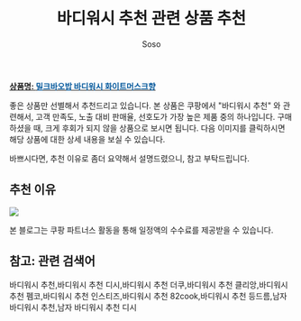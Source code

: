﻿---
layout: post
title:  "바디워시 추천 관련 상품 추천"
author: Soso
categories: [ 디지털/가전]
tags: [바디워시 추천,바디워시 추천 디시,바디워시 추천 더쿠,바디워시 추천 클리앙,바디워시 추천 펨코,바디워시 추천 인스티즈,바디워시 추천 82cook,바디워시 추천 등드름,남자 바디워시 추천,남자 바디워시 추천 디시]
image: https://ads-partners.coupang.com/image1/Qwt-DZqYB8Ct6KbSQ9R3csHN0ixwm4KpnpZ5sdgZb0IayG3SvoBP3-ocDelKVN4uD2lbRaN1rI--OKZjN_EG69wflmNc7MxLVKT_SzpSQ11V5bqln4jsPZEyLHu7O5rhXwK3A1Li5a26Kx41lksm3M7X0ri2zvb8c3RBMh_W0KWh2TgQPe3ys6BQTvEGXizcjH_Zh9kMyExgbLGEEDq-Z1RvY4Hn1P2VpGsYn4Xz2u_qTK0zHxQjt2iK78h_0nyIjsdRoW2nzV4eptZQQezc2Zcksg== 
description: "쿠팡에서 바디워시 추천 관련 상품으로 가장 고객 선호도가 높은 제품 중 하나입니다."
---

<a href="https://link.coupang.com/re/AFFSDP?lptag=AF5673682&pageKey=181699807&itemId=18785860776&vendorItemId=5357208519&traceid=V0-153-81e5ee4cf0a4cd21&requestid=20240206143555775141546893&token=31850C%7CMIXED"><b>상품명: <font color='#01579B'>밀크바오밥 바디워시 화이트머스크향</font></b></a>

좋은 상품만 선별해서 추천드리고 있습니다.
본 상품은 쿠팡에서 "바디워시 추천" 와 관련해서, 고객 만족도, 노출 대비 판매율, 선호도가 가장 높은 제품 중의 하나입니다.
구매하셨을 때, 크게 후회가 되지 않을 상품으로 보시면 됩니다. 
다음 이미지를 클릭하시면 해당 상품에 대한 상세 내용을 보실 수 있습니다.

바쁘시다면, 추천 이유로 좀더 요약해서 설명드렸으니, 참고 부탁드립니다.

## 추천 이유 

<a href="https://link.coupang.com/re/AFFSDP?lptag=AF5673682&pageKey=181699807&itemId=18785860776&vendorItemId=5357208519&traceid=V0-153-81e5ee4cf0a4cd21&requestid=20240206143555775141546893&token=31850C%7CMIXED"><img src="https://thumbnail9.coupangcdn.com/thumbnails/remote/q89/image/retail/images/4542897648699538-492230d1-c509-4559-b697-6e03bdaeb4a2.jpg"></a> 

본 블로그는 쿠팡 파트너스 활동을 통해 일정액의 수수료를 제공받을 수 있습니다.

## 참고: 관련 검색어    
바디워시 추천,바디워시 추천 디시,바디워시 추천 더쿠,바디워시 추천 클리앙,바디워시 추천 펨코,바디워시 추천 인스티즈,바디워시 추천 82cook,바디워시 추천 등드름,남자 바디워시 추천,남자 바디워시 추천 디시